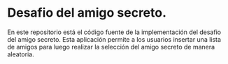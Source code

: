 <h1>Desafio del amigo secreto.</h1>

En este repositorio está el código fuente de la implementación del desafio del amigo secreto.
Esta aplicación permite a los usuarios insertar una lista de amigos para luego realizar la selección
del amigo secreto de manera aleatoria.
